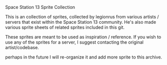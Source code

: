 Space Station 13 Sprite Collection

This is an collection of sprites, collected by legionrus from various artists / servers that exist within the Space Station 13 community. He's also made various sprite sheets of related sprites included in this git.

These sprites are meant to be used as inspiration / reference. If you wish to use any of the sprites for a server, I suggest contacting the original artist/codebase. 

perhaps in the future I will re-organize it and add more sprite to this archive. 
